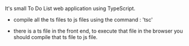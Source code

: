 It's small To Do List web application using TypeScript.

* compile all the ts files to js files using the command : 'tsc'

* there is a ts file in the front end, to execute that file in the browser you should compile that ts file to js file.

